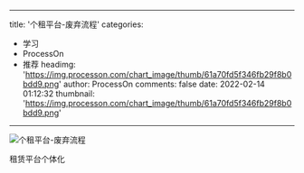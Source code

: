
---
title: '个租平台-废弃流程'
categories: 
 - 学习
 - ProcessOn
 - 推荐
headimg: 'https://img.processon.com/chart_image/thumb/61a70fd5f346fb29f8b0bdd9.png'
author: ProcessOn
comments: false
date: 2022-02-14 01:12:32
thumbnail: 'https://img.processon.com/chart_image/thumb/61a70fd5f346fb29f8b0bdd9.png'
---

<div>   
<img class="thumb" alt="个租平台-废弃流程" src="https://img.processon.com/chart_image/thumb/61a70fd5f346fb29f8b0bdd9.png" referrerpolicy="no-referrer">
<p>租赁平台个体化</p>  
</div>
            